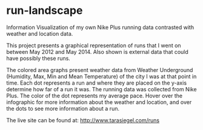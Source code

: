 run-landscape
=============

Information Visualization of my own Nike Plus running data contrasted with weather and location data.

This project presents a graphical representation of runs that I went on between May 2012 and May 2014. Also shown is external data that could have possibly these runs.

The colored area graphs present weather data from Weather Underground (Humidity, Max, Min and Mean Temperature) of the city I was at that point in time. Each dot represents a run and where they are placed on the y-axis determine how far of a run it was. The running data was collected from Nike Plus. The color of the dot represents my average pace. Hover over the infographic for more information about the weather and location, and over the dots to see more information about a run.

The live site can be found at: http://www.tarasiegel.com/runs

